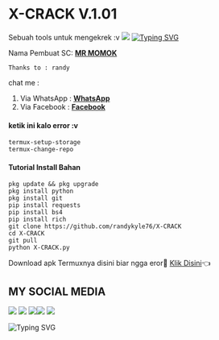  # X-CRACK V.1.01
Sebuah tools untuk mengekrek :v
![](https://komarev.com/ghpvc/?username=BOT-FB&color=yellow)
[![Typing SVG](https://readme-typing-svg.herokuapp.com?duration=3000&lines=Welcome+to+script+tool)](https://git.io/typing-svg)
>
Nama Pembuat SC: [**MR MOMOK**](https://github.com/randykyle76)
> 
```
Thanks to : randy
```
>
chat me :
1. Via WhatsApp : [**WhatsApp**](https://wa.me/6281318304995)
2. Via Facebook : [**Facebook**](https://www.facebook.com/Randy.kyle09)
>
#### ketik ini kalo error :v
```
termux-setup-storage
termux-change-repo
```
#### Tutorial Install Bahan
```
pkg update && pkg upgrade
pkg install python
pkg install git
pip install requests
pip install bs4
pip install rich
git clone https://github.com/randykyle76/X-CRACK
cd X-CRACK
git pull
python X-CRACK.py
```


Download apk Termuxnya disini biar ngga eror🌟
[Klik Disini](https://www.mediafire.com/download/4tyiexsyaw48mop)👈
## MY SOCIAL MEDIA
[![](https://img.shields.io/badge/Github-black?logo=Github&logoColor=black&labelColor=white)](https://github.com/randykyle76) [![](https://img.shields.io/badge/Twitter-blue?logo=Twitter&logoColor=White&labelColor=white)](https://mobile.twitter.com/randy)
[![](https://img.shields.io/badge/Facebook-blue?logo=Facebook&logoColor=blue&labelColor=white)](https://www.facebook.com/Randy.kyle09)[![](https://img.shields.io/badge/Instagram-red?logo=Instagram&logoColor=red&labelColor=white)](https://www.instagram.com/randy.kyle09) [![](https://img.shields.io/badge/Whatsapp-CHAT-red?logo=Whatsapp&logoColor=Brightgreen&labelColor=white)](https://wa.me/6281318304995text=Asalamualaikum+kak+randy+ganteng)

![Typing SVG](https://readme-typing-svg.herokuapp.com?lines=Selamat+Bersenang-senang....!+)
